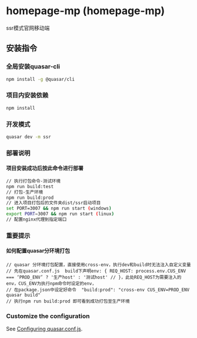 # homepage-mp (homepage-mp)

ssr模式官网移动端

## 安装指令
### 全局安装quasar-cli
```bash
npm install -g @quasar/cli
```

### 项目内安装依赖
```bash
npm install
```

### 开发模式
```bash
quasar dev -m ssr
```

### 部署说明
#### 项目安装成功后按此命令进行部署
```bash
// 执行打包命令-测试环境
npm run build:test
// 打包-生产环境
npm run build:prod
// 进入项目打包后的文件夹dist/ssr启动项目
set PORT=3007 && npm run start (windows)
export PORT=3007 && npm run start (linux)
// 配置nginx代理到指定端口
```
### 重要提示
#### 如何配置quasar分环境打包
```
// quasar 分环境打包配置，直接使用cross-env，执行dev和build时无法注入自定义变量
// 先在quasar.conf.js  build下声明env: { REQ_HOST: process.env.CUS_ENV === ‘PROD_ENV’ ? '生产host' : '测试host' // }，此处REQ_HOST为需要注入的env，CUS_ENV为执行npm命令时设定的env，
// 在package.json中设定好命令  "build:prod": "cross-env CUS_ENV=PROD_ENV quasar build"
// 执行npm run build:prod 即可看到成功打包至生产环境

```


### Customize the configuration
See [Configuring quasar.conf.js](https://quasar.dev/quasar-cli/quasar-conf-js).
